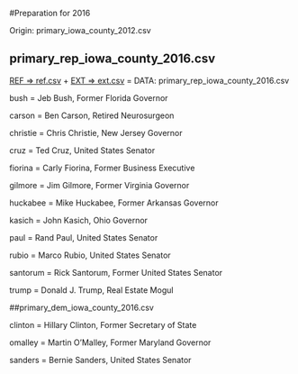 #Preparation for 2016

Origin: primary_iowa_county_2012.csv


## primary_rep_iowa_county_2016.csv 
[REF => ref.csv](https://raw.githubusercontent.com/datamapio/geoid/master/US/county/by_state/iowa/iowa_county_2010-2016.csv) +
[EXT => ext.csv](https://raw.githubusercontent.com/datamapio/geoid/master/US/example/primary_rep_iowa_county_2016_ext.csv) = DATA: primary_rep_iowa_county_2016.csv 


bush = Jeb Bush, Former Florida Governor 
  
carson = Ben Carson, Retired Neurosurgeon 
  
christie = Chris Christie, New Jersey Governor 
  
cruz = Ted Cruz, United States Senator

fiorina = Carly Fiorina, Former Business Executive 

gilmore = Jim Gilmore, Former Virginia Governor

huckabee = Mike Huckabee, Former Arkansas Governor
  
kasich = John Kasich, Ohio Governor

paul = Rand Paul, United States Senator

rubio = Marco Rubio, United States Senator

santorum = Rick Santorum, Former United States Senator

trump = Donald J. Trump, Real Estate Mogul



##primary_dem_iowa_county_2016.csv

clinton = Hillary Clinton, Former Secretary of State

omalley = Martin O’Malley, Former Maryland Governor

sanders = Bernie Sanders, United States Senator


